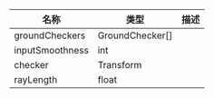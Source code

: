 | 名称 | 类型 | 描述 |
| ----------- | ----------- | ----------- |
| groundCheckers | GroundChecker[] |  |
| inputSmoothness | int |  |
| checker | Transform |  |
| rayLength | float  |  |
